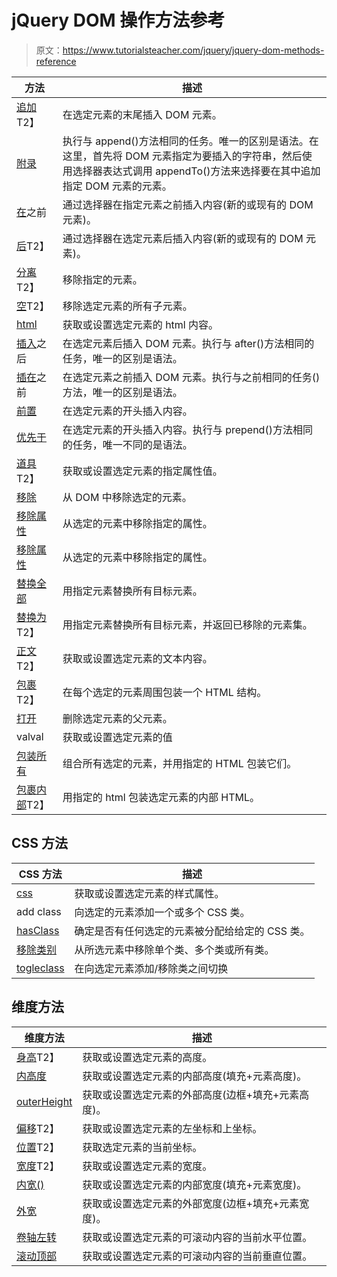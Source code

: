 # jQuery DOM 操作方法参考

> 原文：<https://www.tutorialsteacher.com/jquery/jquery-dom-methods-reference>

| 方法 | 描述 |
| --- | --- |
| [追加](/codeeditor?cid=jquery-33)T2】 | 在选定元素的末尾插入 DOM 元素。 |
| [附录](/codeeditor?cid=jquery-199) | 执行与 append()方法相同的任务。唯一的区别是语法。在这里，首先将 DOM 元素指定为要插入的字符串，然后使用选择器表达式调用 appendTo()方法来选择要在其中追加指定 DOM 元素的元素。 |
| [在](/codeeditor?cid=jquery-201)之前 | 通过选择器在指定元素之前插入内容(新的或现有的 DOM 元素)。 |
| [后](/codeeditor?cid=jquery-202)T2】 | 通过选择器在选定元素后插入内容(新的或现有的 DOM 元素)。 |
| [分离](/codeeditor?cid=jquery-203)T2】 | 移除指定的元素。 |
| [空](/codeeditor?cid=jquery-204)T2】 | 移除选定元素的所有子元素。 |
| [html](/codeeditor?cid=jquery-205) | 获取或设置选定元素的 html 内容。 |
| [插入](/codeeditor?cid=jquery-206)之后 | 在选定元素后插入 DOM 元素。执行与 after()方法相同的任务，唯一的区别是语法。 |
| [插在](/codeeditor?cid=jquery-207)之前 | 在选定元素之前插入 DOM 元素。执行与之前相同的任务()方法，唯一的区别是语法。 |
| [前置](/codeeditor?cid=jquery-208) | 在选定元素的开头插入内容。 |
| [优先于](/codeeditor?cid=jquery-209) | 在选定元素的开头插入内容。执行与 prepend()方法相同的任务，唯一不同的是语法。 |
| [道具](/codeeditor?cid=jquery-210)T2】 | 获取或设置选定元素的指定属性值。 |
| [移除](/codeeditor?cid=jquery-211) | 从 DOM 中移除选定的元素。 |
| [移除属性](/codeeditor?cid=jquery-212) | 从选定的元素中移除指定的属性。 |
| [移除属性](/codeeditor?cid=jquery-213) | 从选定的元素中移除指定的属性。 |
| [替换全部](/codeeditor?cid=jquery-214) | 用指定元素替换所有目标元素。 |
| [替换为](/codeeditor?cid=jquery-215)T2】 | 用指定元素替换所有目标元素，并返回已移除的元素集。 |
| [正文](/codeeditor?cid=jquery-216)T2】 | 获取或设置选定元素的文本内容。 |
| [包裹](/codeeditor?cid=jquery-217)T2】 | 在每个选定的元素周围包装一个 HTML 结构。 |
| [打开](/codeeditor?cid=jquery-218) | 删除选定元素的父元素。 |
| valval | 获取或设置选定元素的值 |
| [包装所有](/codeeditor?cid=jquery-220) | 组合所有选定的元素，并用指定的 HTML 包装它们。 |
| [包裹内部](/codeeditor?cid=jquery-221)T2】 | 用指定的 html 包装选定元素的内部 HTML。 |

## CSS 方法

| CSS 方法 | 描述 |
| --- | --- |
| [css](/codeeditor?cid=jquery-222) | 获取或设置选定元素的样式属性。 |
| add class | 向选定的元素添加一个或多个 CSS 类。 |
| [hasClass](/codeeditor?cid=jquery-224) | 确定是否有任何选定的元素被分配给给定的 CSS 类。 |
| [移除类别](/codeeditor?cid=jquery-225) | 从所选元素中移除单个类、多个类或所有类。 |
| [togleclass](/codeeditor?cid=jquery-226) | 在向选定元素添加/移除类之间切换 |

## 维度方法

| 维度方法 | 描述 |
| --- | --- |
| [身高](/codeeditor?cid=jquery-227)T2】 | 获取或设置选定元素的高度。 |
| [内高度](/codeeditor?cid=jquery-228) | 获取或设置选定元素的内部高度(填充+元素高度)。 |
| [outerHeight](/codeeditor?cid=jquery-229) | 获取或设置选定元素的外部高度(边框+填充+元素高度)。 |
| [偏移](/codeeditor?cid=jquery-230)T2】 | 获取或设置选定元素的左坐标和上坐标。 |
| [位置](/codeeditor?cid=jquery-231)T2】 | 获取选定元素的当前坐标。 |
| [宽度](/codeeditor?cid=jquery-232)T2】 | 获取或设置选定元素的宽度。 |
| [内宽()](/codeeditor?cid=jquery-233) | 获取或设置选定元素的内部宽度(填充+元素宽度)。 |
| [外宽](/codeeditor?cid=jquery-234) | 获取或设置选定元素的外部宽度(边框+填充+元素宽度)。 |
| [卷轴左转](/codeeditor?cid=jquery-235) | 获取或设置选定元素的可滚动内容的当前水平位置。 |
| [滚动顶部](/codeeditor?cid=jquery-236) | 获取或设置选定元素的可滚动内容的当前垂直位置。 |